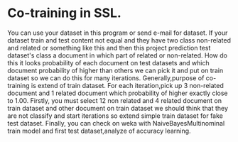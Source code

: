 # Co-training in SSL. 
 You can use your dataset in this program or send e-mail for dataset. 
 If your dataset train and test content not equal and they have two class non-related and related or something like this and then 
 this project prediction test dataset's class a document in which part of related or non-related.
 How do this it looks probability of each document on test datasets and which document probability of higher than others we can pick it and put on train dataset
 so we can do this for many iterations.
 Generally,purpose of co-training is extend of train dataset.
 For each iteration,pick up 3 non-related document and 1 related document which probability of higher exactly close to 1.00.
 Firstly, you must select 12 non related and 4 related document on train dataset and other document on train dataset we should think that they are not classify
 and start iterations so extend simple train dataset for fake test dataset.
 Finally, you can check on weka with NaiveBayesMultinominal train model and first test dataset,analyze of accuracy learning.

